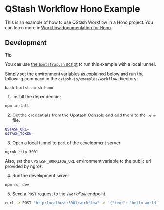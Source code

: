 # QStash Workflow Hono Example

This is an example of how to use QStash Workflow in a Hono project. You can learn more in [Workflow documentation for Hono](https://upstash.com/docs/qstash/workflow/quickstarts/hono).

## Development

> [!TIP]
> You can use [the `bootstrap.sh` script](https://github.com/upstash/qstash-js/tree/main/examples/workflow) to run this example with a local tunnel.
> 
> Simply set the environment variables as explained below and run the following command in the `qstash-js/examples/workflow` directory:
> 
> ```
> bash bootstrap.sh hono
> ```

1. Install the dependencies

```bash
npm install
```

2. Get the credentials from the [Upstash Console](https://console.upstash.com/qstash) and add them to the `.env` file.

```bash
QSTASH_URL=
QSTASH_TOKEN=
```

3. Open a local tunnel to port of the development server

```bash
ngrok http 3001
```

Also, set the `UPSTASH_WORKLFOW_URL` environment variable to the public url provided by ngrok.

4. Run the development server

```bash
npm run dev
```

5. Send a `POST` request to the `/workflow` endpoint.

```bash
curl -X POST "http:localhost:3001/workflow" -d '{"text": "hello world!"}'
```
